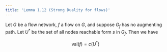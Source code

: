 ```yaml
---
title: 'Lemma 1.12 (Strong Duality for flows)'
---
```


Let $G$ be a flow network, $f$ a flow on $G$, and suppose $G_f$ has no
augmenting path. Let $U^*$ be the set of all nodes reachable form $s$
in $G_f$. Then we have

$$
\text{val}(f) = c(U^*)
$$
